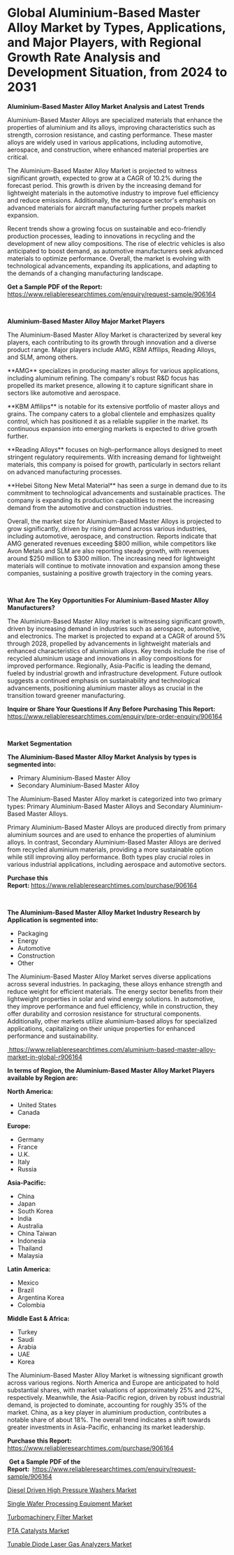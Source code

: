 <p><h1>Global Aluminium-Based Master Alloy Market by Types, Applications, and Major Players, with Regional Growth Rate Analysis and Development Situation, from 2024 to 2031</h1></p><p><strong>Aluminium-Based Master Alloy Market Analysis and Latest Trends</strong></p>
<p><p>Aluminium-Based Master Alloys are specialized materials that enhance the properties of aluminium and its alloys, improving characteristics such as strength, corrosion resistance, and casting performance. These master alloys are widely used in various applications, including automotive, aerospace, and construction, where enhanced material properties are critical.</p><p>The Aluminium-Based Master Alloy Market is projected to witness significant growth, expected to grow at a CAGR of 10.2% during the forecast period. This growth is driven by the increasing demand for lightweight materials in the automotive industry to improve fuel efficiency and reduce emissions. Additionally, the aerospace sector's emphasis on advanced materials for aircraft manufacturing further propels market expansion. </p><p>Recent trends show a growing focus on sustainable and eco-friendly production processes, leading to innovations in recycling and the development of new alloy compositions. The rise of electric vehicles is also anticipated to boost demand, as automotive manufacturers seek advanced materials to optimize performance. Overall, the market is evolving with technological advancements, expanding its applications, and adapting to the demands of a changing manufacturing landscape.</p></p>
<p><strong>Get a Sample PDF of the Report:&nbsp;</strong> <a href="https://www.reliableresearchtimes.com/enquiry/request-sample/906164?utm_campaign=1496&utm_medium=2&utm_source=Github&utm_content=ia&utm_term=11102024&utm_id=aluminium-based-master-alloy">https://www.reliableresearchtimes.com/enquiry/request-sample/906164</a></p>
<p>&nbsp;</p>
<p><strong>Aluminium-Based Master Alloy Major Market Players</strong></p>
<p><p>The Aluminium-Based Master Alloy Market is characterized by several key players, each contributing to its growth through innovation and a diverse product range. Major players include AMG, KBM Affilips, Reading Alloys, and SLM, among others.</p><p>**AMG** specializes in producing master alloys for various applications, including aluminum refining. The company's robust R&D focus has propelled its market presence, allowing it to capture significant share in sectors like automotive and aerospace.</p><p>**KBM Affilips** is notable for its extensive portfolio of master alloys and grains. The company caters to a global clientele and emphasizes quality control, which has positioned it as a reliable supplier in the market. Its continuous expansion into emerging markets is expected to drive growth further.</p><p>**Reading Alloys** focuses on high-performance alloys designed to meet stringent regulatory requirements. With increasing demand for lightweight materials, this company is poised for growth, particularly in sectors reliant on advanced manufacturing processes.</p><p>**Hebei Sitong New Metal Material** has seen a surge in demand due to its commitment to technological advancements and sustainable practices. The company is expanding its production capabilities to meet the increasing demand from the automotive and construction industries.</p><p>Overall, the market size for Aluminium-Based Master Alloys is projected to grow significantly, driven by rising demand across various industries, including automotive, aerospace, and construction. Reports indicate that AMG generated revenues exceeding $800 million, while competitors like Avon Metals and SLM are also reporting steady growth, with revenues around $250 million to $300 million. The increasing need for lightweight materials will continue to motivate innovation and expansion among these companies, sustaining a positive growth trajectory in the coming years.</p></p>
<p>&nbsp;</p>
<p><strong>What Are The Key Opportunities For Aluminium-Based Master Alloy Manufacturers?</strong></p>
<p><p>The Aluminium-Based Master Alloy market is witnessing significant growth, driven by increasing demand in industries such as aerospace, automotive, and electronics. The market is projected to expand at a CAGR of around 5% through 2028, propelled by advancements in lightweight materials and enhanced characteristics of aluminium alloys. Key trends include the rise of recycled aluminium usage and innovations in alloy compositions for improved performance. Regionally, Asia-Pacific is leading the demand, fueled by industrial growth and infrastructure development. Future outlook suggests a continued emphasis on sustainability and technological advancements, positioning aluminium master alloys as crucial in the transition toward greener manufacturing.</p></p>
<p><strong>Inquire or Share Your Questions If Any Before Purchasing This Report:</strong> <a href="https://www.reliableresearchtimes.com/enquiry/pre-order-enquiry/906164?utm_campaign=1496&utm_medium=2&utm_source=Github&utm_content=ia&utm_term=11102024&utm_id=aluminium-based-master-alloy">https://www.reliableresearchtimes.com/enquiry/pre-order-enquiry/906164</a></p>
<p>&nbsp;</p>
<p><strong>Market Segmentation</strong></p>
<p><strong>The Aluminium-Based Master Alloy Market Analysis by types is segmented into:</strong></p>
<p><ul><li>Primary Aluminium-Based Master Alloy</li><li>Secondary Aluminium-Based Master Alloy</li></ul></p>
<p><p>The Aluminium-Based Master Alloy market is categorized into two primary types: Primary Aluminium-Based Master Alloys and Secondary Aluminium-Based Master Alloys. </p><p>Primary Aluminium-Based Master Alloys are produced directly from primary aluminium sources and are used to enhance the properties of aluminium alloys. In contrast, Secondary Aluminium-Based Master Alloys are derived from recycled aluminium materials, providing a more sustainable option while still improving alloy performance. Both types play crucial roles in various industrial applications, including aerospace and automotive sectors.</p></p>
<p><strong>Purchase this Report:&nbsp;</strong><a href="https://www.reliableresearchtimes.com/purchase/906164?utm_campaign=1496&utm_medium=2&utm_source=Github&utm_content=ia&utm_term=11102024&utm_id=aluminium-based-master-alloy">https://www.reliableresearchtimes.com/purchase/906164</a></p>
<p>&nbsp;</p>
<p><strong>The Aluminium-Based Master Alloy Market Industry Research by Application is segmented into:</strong></p>
<p><ul><li>Packaging</li><li>Energy</li><li>Automotive</li><li>Construction</li><li>Other</li></ul></p>
<p><p>The Aluminium-Based Master Alloy Market serves diverse applications across several industries. In packaging, these alloys enhance strength and reduce weight for efficient materials. The energy sector benefits from their lightweight properties in solar and wind energy solutions. In automotive, they improve performance and fuel efficiency, while in construction, they offer durability and corrosion resistance for structural components. Additionally, other markets utilize aluminium-based alloys for specialized applications, capitalizing on their unique properties for enhanced performance and sustainability.</p></p>
<p><a href="https://www.reliableresearchtimes.com/aluminium-based-master-alloy-market-in-global-r906164?utm_campaign=1496&utm_medium=2&utm_source=Github&utm_content=ia&utm_term=11102024&utm_id=aluminium-based-master-alloy">&nbsp;https://www.reliableresearchtimes.com/aluminium-based-master-alloy-market-in-global-r906164</a></p>
<p><strong>In terms of Region, the Aluminium-Based Master Alloy Market Players available by Region are:</strong></p>
<p>
    <p> <strong> North America: </strong>
        <ul>
            <li>United States</li>
            <li>Canada</li>
        </ul>
        </p> 
    <p> <strong> Europe: </strong>
        <ul>
            <li>Germany</li>
            <li>France</li>
            <li>U.K.</li>
            <li>Italy</li>
            <li>Russia</li>
        </ul>
        </p> 
    <p> <strong> Asia-Pacific: </strong>
        <ul>
            <li>China</li>
            <li>Japan</li>
            <li>South Korea</li>
            <li>India</li>
            <li>Australia</li>
            <li>China Taiwan</li>
            <li>Indonesia</li>
            <li>Thailand</li>
            <li>Malaysia</li>
        </ul>
        </p> 
    <p> <strong> Latin America: </strong>
        <ul>
            <li>Mexico</li>
            <li>Brazil</li>
            <li>Argentina Korea</li>
            <li>Colombia</li>
        </ul>
        </p> 
    <p> <strong> Middle East & Africa: </strong>
        <ul>
            <li>Turkey</li>
            <li>Saudi</li>
            <li>Arabia</li>
            <li>UAE</li>
            <li>Korea</li>
        </ul>
    </p>
    </p>
<p><p>The Aluminium-Based Master Alloy Market is witnessing significant growth across various regions. North America and Europe are anticipated to hold substantial shares, with market valuations of approximately 25% and 22%, respectively. Meanwhile, the Asia-Pacific region, driven by robust industrial demand, is projected to dominate, accounting for roughly 35% of the market. China, as a key player in aluminium production, contributes a notable share of about 18%. The overall trend indicates a shift towards greater investments in Asia-Pacific, enhancing its market leadership.</p></p>
<p><strong>Purchase this Report: </strong><a href="https://www.reliableresearchtimes.com/purchase/906164?utm_campaign=1496&utm_medium=2&utm_source=Github&utm_content=ia&utm_term=11102024&utm_id=aluminium-based-master-alloy">https://www.reliableresearchtimes.com/purchase/906164</a></p>
<p>&nbsp;<strong>Get a Sample PDF of the Report:&nbsp;&nbsp;</strong><a href="https://www.reliableresearchtimes.com/enquiry/request-sample/906164?utm_campaign=1496&utm_medium=2&utm_source=Github&utm_content=ia&utm_term=11102024&utm_id=aluminium-based-master-alloy">https://www.reliableresearchtimes.com/enquiry/request-sample/906164</a></p>
<p><strong></strong></p>
<p><p><a href="https://www.linkedin.com/pulse/investing-diesel-driven-high-pressure-washers-market-od8xe?utm_campaign=1496&utm_medium=2&utm_source=Github&utm_content=ia&utm_term=11102024&utm_id=aluminium-based-master-alloy">Diesel Driven High Pressure Washers Market</a></p><p><a href="https://www.linkedin.com/pulse/pulse-single-wafer-processing-equipment-rhythms-change-market-rktwe?utm_campaign=1496&utm_medium=2&utm_source=Github&utm_content=ia&utm_term=11102024&utm_id=aluminium-based-master-alloy">Single Wafer Processing Equipment Market</a></p><p><a href="https://www.linkedin.com/pulse/turbomachinery-filter-market-evolution-regional-adaptations-z9vie?utm_campaign=1496&utm_medium=2&utm_source=Github&utm_content=ia&utm_term=11102024&utm_id=aluminium-based-master-alloy">Turbomachinery Filter Market</a></p><p><a href="https://www.linkedin.com/pulse/pta-catalysts-market-emerging-trends-future-prospects-period-ekvoc?utm_campaign=1496&utm_medium=2&utm_source=Github&utm_content=ia&utm_term=11102024&utm_id=aluminium-based-master-alloy">PTA Catalysts Market</a></p><p><a href="https://www.linkedin.com/pulse/comprehensive-tunable-diode-laser-gas-analyzers-market-uu6ze?utm_campaign=1496&utm_medium=2&utm_source=Github&utm_content=ia&utm_term=11102024&utm_id=aluminium-based-master-alloy">Tunable Diode Laser Gas Analyzers Market</a></p></p>